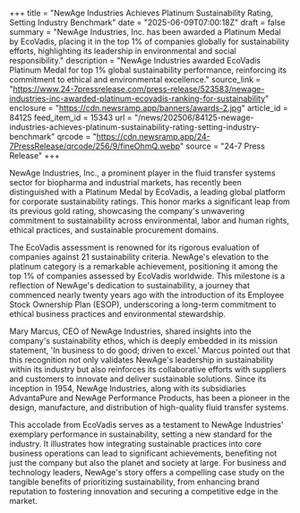 +++
title = "NewAge Industries Achieves Platinum Sustainability Rating, Setting Industry Benchmark"
date = "2025-06-09T07:00:18Z"
draft = false
summary = "NewAge Industries, Inc. has been awarded a Platinum Medal by EcoVadis, placing it in the top 1% of companies globally for sustainability efforts, highlighting its leadership in environmental and social responsibility."
description = "NewAge Industries awarded EcoVadis Platinum Medal for top 1% global sustainability performance, reinforcing its commitment to ethical and environmental excellence."
source_link = "https://www.24-7pressrelease.com/press-release/523583/newage-industries-inc-awarded-platinum-ecovadis-ranking-for-sustainability"
enclosure = "https://cdn.newsramp.app/banners/awards-2.jpg"
article_id = 84125
feed_item_id = 15343
url = "/news/202506/84125-newage-industries-achieves-platinum-sustainability-rating-setting-industry-benchmark"
qrcode = "https://cdn.newsramp.app/24-7PressRelease/qrcode/256/9/fineOhmQ.webp"
source = "24-7 Press Release"
+++

<p>NewAge Industries, Inc., a prominent player in the fluid transfer systems sector for biopharma and industrial markets, has recently been distinguished with a Platinum Medal by EcoVadis, a leading global platform for corporate sustainability ratings. This honor marks a significant leap from its previous gold rating, showcasing the company's unwavering commitment to sustainability across environmental, labor and human rights, ethical practices, and sustainable procurement domains.</p><p>The EcoVadis assessment is renowned for its rigorous evaluation of companies against 21 sustainability criteria. NewAge's elevation to the platinum category is a remarkable achievement, positioning it among the top 1% of companies assessed by EcoVadis worldwide. This milestone is a reflection of NewAge's dedication to sustainability, a journey that commenced nearly twenty years ago with the introduction of its Employee Stock Ownership Plan (ESOP), underscoring a long-term commitment to ethical business practices and environmental stewardship.</p><p>Mary Marcus, CEO of NewAge Industries, shared insights into the company's sustainability ethos, which is deeply embedded in its mission statement, 'In business to do good; driven to excel.' Marcus pointed out that this recognition not only validates NewAge's leadership in sustainability within its industry but also reinforces its collaborative efforts with suppliers and customers to innovate and deliver sustainable solutions. Since its inception in 1954, NewAge Industries, along with its subsidiaries AdvantaPure and NewAge Performance Products, has been a pioneer in the design, manufacture, and distribution of high-quality fluid transfer systems.</p><p>This accolade from EcoVadis serves as a testament to NewAge Industries' exemplary performance in sustainability, setting a new standard for the industry. It illustrates how integrating sustainable practices into core business operations can lead to significant achievements, benefiting not just the company but also the planet and society at large. For business and technology leaders, NewAge's story offers a compelling case study on the tangible benefits of prioritizing sustainability, from enhancing brand reputation to fostering innovation and securing a competitive edge in the market.</p>